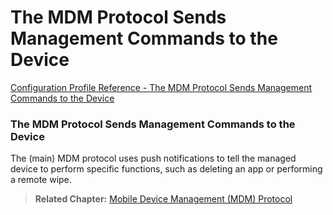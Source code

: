 # The MDM Protocol Sends Management Commands to the Device

 [Configuration Profile Reference - The MDM Protocol Sends Management Commands to the Device](https://developer.apple.com/library/content/documentation/Miscellaneous/Reference/MobileDeviceManagementProtocolRef/1-Introduction/Introduction.html#//apple_ref/doc/uid/TP40017387-CH1-SW4)  
  

### The MDM Protocol Sends Management Commands to the Device
  

The (main) MDM protocol uses push notifications to tell the managed device to perform specific functions, such as deleting an app or performing a remote wipe.  

> **Related Chapter:** [Mobile Device Management (MDM) Protocol](https://developer.apple.com/library/content/documentation/Miscellaneous/Reference/MobileDeviceManagementProtocolRef/3-MDM_Protocol/MDM_Protocol.html#//apple_ref/doc/uid/TP40017387-CH3-SW2)  
